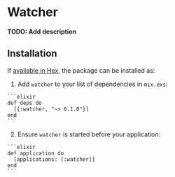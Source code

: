 # Watcher

**TODO: Add description**

## Installation

If [available in Hex](https://hex.pm/docs/publish), the package can be installed as:

  1. Add `watcher` to your list of dependencies in `mix.exs`:

    ```elixir
    def deps do
      [{:watcher, "~> 0.1.0"}]
    end
    ```

  2. Ensure `watcher` is started before your application:

    ```elixir
    def application do
      [applications: [:watcher]]
    end
    ```

